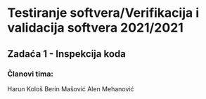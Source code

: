 # Testiranje softvera/Verifikacija i validacija softvera 2021/2021

## Zadaća 1 - Inspekcija koda
### Članovi tima:
Harun Kološ
Berin Mašović
Alen Mehanović


